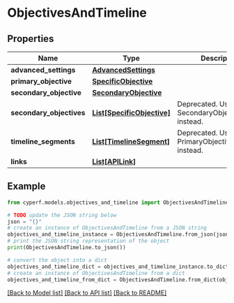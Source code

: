 # ObjectivesAndTimeline


## Properties

Name | Type | Description | Notes
------------ | ------------- | ------------- | -------------
**advanced_settings** | [**AdvancedSettings**](AdvancedSettings.md) |  | [optional] 
**primary_objective** | [**SpecificObjective**](SpecificObjective.md) |  | [optional] 
**secondary_objective** | [**SecondaryObjective**](SecondaryObjective.md) |  | [optional] 
**secondary_objectives** | [**List[SpecificObjective]**](SpecificObjective.md) | Deprecated. Use SecondaryObjective instead. | [optional] 
**timeline_segments** | [**List[TimelineSegment]**](TimelineSegment.md) | Deprecated. Use PrimaryObjective.Timeline instead. | [optional] 
**links** | [**List[APILink]**](APILink.md) |  | [optional] 

## Example

```python
from cyperf.models.objectives_and_timeline import ObjectivesAndTimeline

# TODO update the JSON string below
json = "{}"
# create an instance of ObjectivesAndTimeline from a JSON string
objectives_and_timeline_instance = ObjectivesAndTimeline.from_json(json)
# print the JSON string representation of the object
print(ObjectivesAndTimeline.to_json())

# convert the object into a dict
objectives_and_timeline_dict = objectives_and_timeline_instance.to_dict()
# create an instance of ObjectivesAndTimeline from a dict
objectives_and_timeline_from_dict = ObjectivesAndTimeline.from_dict(objectives_and_timeline_dict)
```
[[Back to Model list]](../README.md#documentation-for-models) [[Back to API list]](../README.md#documentation-for-api-endpoints) [[Back to README]](../README.md)


